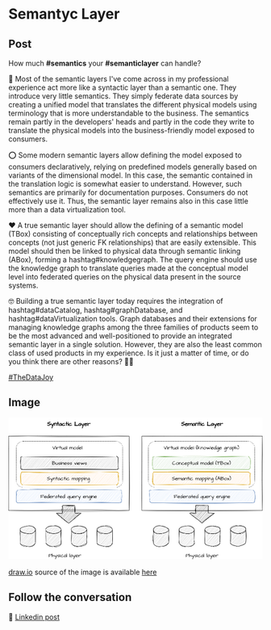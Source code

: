 # Semantyc Layer

## Post

How much **#semantics** your **#semanticlayer** can handle?

🔴 Most of the semantic layers I've come across in my professional experience act more like a syntactic layer than a semantic one. They introduce very little semantics. They simply federate data sources by creating a unified model that translates the different physical models using terminology that is more understandable to the business. The semantics remain partly in the developers' heads and partly in the code they write to translate the physical models into the business-friendly model exposed to consumers.

⭕ Some modern semantic layers allow defining the model exposed to consumers declaratively, relying on predefined models generally based on variants of the dimensional model. In this case, the semantic contained in the translation logic is somewhat easier to understand. However, such semantics are primarily for documentation purposes. Consumers do not effectively use it. Thus, the semantic layer remains also in this case little more than a data virtualization tool.

❤️ A true semantic layer should allow the defining of a semantic model (TBox) consisting of conceptually rich concepts and relationships between concepts (not just generic FK relationships) that are easily extensible. This model should then be linked to physical data through semantic linking (ABox), forming a hashtag#knowledgegraph. The query engine should use the knowledge graph to translate queries made at the conceptual model level into federated queries on the physical data present in the source systems.

🤓 Building a true semantic layer today requires the integration of hashtag#dataCatalog, hashtag#graphDatabase, and hashtag#dataVirtualization tools. Graph databases and their extensions for managing knowledge graphs among the three families of products seem to be the most advanced and well-positioned to provide an integrated semantic layer in a single solution. However, they are also the least common class of used products in my experience. Is it just a matter of time, or do you think there are other reasons? 🤷‍♂️


[#TheDataJoy](https://www.linkedin.com/feed/hashtag/?keywords=thedatajoy) 

## Image

![020-semantic-layer.png](../images/020-semantic-layer.png)

[draw.io](https://app.diagrams.net/) source of the image is available [here](../images/020-semantic-layer.drawio) 

## Follow the conversation

🔵 [Linkedin post](https://www.linkedin.com/posts/andreagioia_semantics-semanticlayer-knowledgegraph-activity-7161759271976747008-CtQw?utm_source=share&utm_medium=member_desktop)



